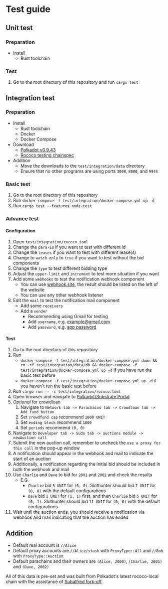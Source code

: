 # Test guide
## Unit test
### Preparation
- Install
  - Rust toolchain
### Test
1. Go to the root directory of this repository and run `cargo test`

## Integration test
### Preparation
- Install
  - Rust toolchain
  - Docker
  - Docker Compose
- Download
  - [Polkadot v0.9.43](https://github.com/paritytech/polkadot/releases/download/v0.9.43/polkadot)
  - [Rococo testing chainspec](https://github.com/hack-ink/slothunter/releases/download/v0.1.0/rococo.json.fork-off)
- Addition
  - Move the downloads to the `test/integration/data` directory
  - Ensure that no other programs are using ports `3000`, `8000`, and `9944`
### Basic test
1. Go to the root directory of this repository
2. Run `docker-compose -f test/integration/docker-compose.yml up -d`
3. Run `cargo test --features node-test`
### Advance test
#### Configuration
1. Open `test/integration/rococo.toml`
2. Change the `para-id` if you want to test with different id
3. Change the `leases` if you want to test with different lease(s)
4. Change to `watch-only` to `true` if you want to test without the bid components
5. Change the `type` to test different bidding type
6. Adjust the `upper-limit` and `increment` to test more situation if you want
7. Add some `webhooks` to test the notification webhook component
   - You can use [webhook.site](https://webhook.site), the result should be listed on the left of the website
   - You can use any other webhook listener
8. Edit the `mail` to test the notification mail component
   - Add some `receivers`
   - Add a `sender`
     - Recommending using Gmail for testing
     - Add `username`, e.g. example@gmail.com
     - Add `password`, e.g. [app password](https://support.google.com/accounts/answer/185833?hl=en)
#### Test
1. Go to the root directory of this repository
2. Run
   - `docker-compose -f test/integration/docker-compose.yml down && rm -rf test/integration/data/db && docker-compose -f test/integration/docker-compose.yml up -d` if you have run the basic test before
   - `docker-compose -f test/integration/docker-compose.yml up -d` if you haven't run the basic test before
3. Run `cargo run -- -c test/integration/rococo.toml`
4. Open browser and navigate to [Polkadot/Substrate Portal](https://polkadot.js.org/apps/?rpc=ws://127.0.0.1:9944#/explorer)
5. *Optional* for crowdloan
   1. Navigate to `Network tab -> Parachains tab -> Crowdloan tab -> Add fund button`
   2. Set `crowdfund cap` recommend `1000 UNIT`
   3. Set `ending block` recommend `1000`
   4. Set `periods` recommend `(0, 0)`
6. Navigate to `Developer tab -> Sudo tab -> auctions module -> newAuction call`
7. Submit the new auction call, remember to uncheck the `use a proxy for this call` in the pop-up window
8. A notification should appear in the webhook and mail to indicate the start of an auction
9. Additionally, a notification regarding the initial bid should be included in both the webhook and mail
10. Use `Charlie` and `Dave` to bid for `2001` and `2002` and check the results
    - E.G.
      - `Charlie` bid `5 UNIT` for `(0, 0)`. Slothunter should bid `7 UNIT` for `(0, 0)` with the default configurations
      - `Dave` bid `1 UNIT` for `(1, 1)` first, and then `Charlie` bid `5 UNIT` for `(0, 1)`. Slothunter should bid `11 UNIT` for `(0, 0)` with the default configurations
11. Wait until the auction ends, you should receive a notification via webhook and mail indicating that the auction has ended

## Addition
- Default real account is `//Alice`
- Default proxy accounts are `//Alice/stash` with `ProxyType::All` and `//Bob` with `ProxyType::Auction`
- Default parachains and their owners are `(Alice, 2000)`, `(Charlie, 2001)` and `(Dave, 2002)`

All of this data is pre-set and was built from Polkadot's latest rococo-local chain with the assistance of [Subalfred fork-off](https://subalfred.hack.ink/user/cli/state.html#command-state-fork-off).
